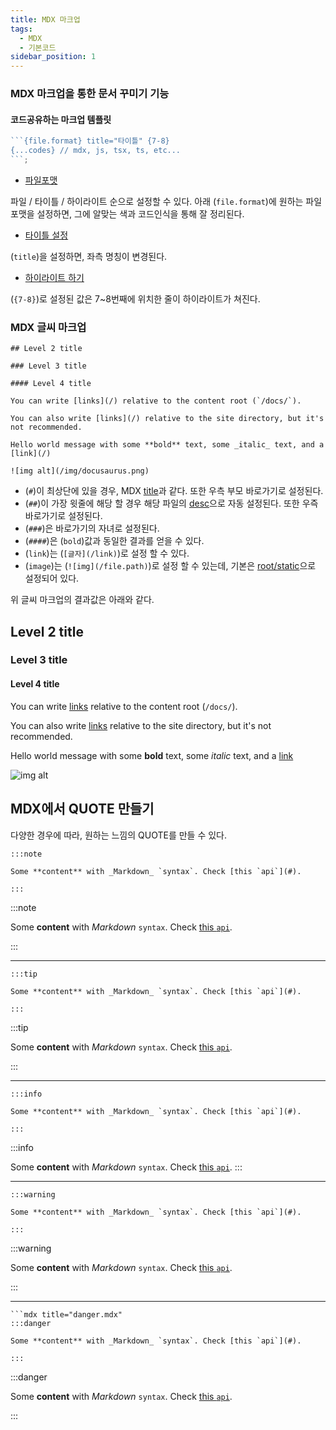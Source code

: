 ```yaml
---
title: MDX 마크업
tags:
  - MDX
  - 기본코드
sidebar_position: 1
---
```


### MDX 마크업을 통한 문서 꾸미기 기능

#### 코드공유하는 마크업 템플릿

````js title="code-shares" {7-8}
```{file.format} title="타이틀" {7-8}
{...codes} // mdx, js, tsx, ts, etc...
```;
````

- [파일포맷](#)

파일 / 타이틀 / 하이라이트 순으로 설정할 수 있다. 아래 (`file.format`)에 원하는 파일 포맷을 설정하면, 그에 알맞는 색과 코드인식을 통해 잘 정리된다.

- [타이틀 설정](#)

(`title`)을 설정하면, 좌측 명칭이 변경된다.

- [하이라이트 하기](#)

(`{7-8}`)로 설정된 값은 7~8번째에 위치한 줄이 하이라이트가 쳐진다.

### MDX 글씨 마크업

```
## Level 2 title

### Level 3 title

#### Level 4 title

You can write [links](/) relative to the content root (`/docs/`).

You can also write [links](/) relative to the site directory, but it's not recommended.

Hello world message with some **bold** text, some _italic_ text, and a [link](/)

![img alt](/img/docusaurus.png)

```

- (`#`)이 최상단에 있을 경우, MDX [title](#)과 같다. 또한 우측 부모 바로가기로 설정된다.
- (`##`)이 가장 윗줄에 해당 할 경우 해당 파일의 [desc](#)으로 자동 설정된다. 또한 우즉 바로가기로 설정된다.
- (`###`)은 바로가기의 자녀로 설정된다.
- (`####`)은 (`bold`)값과 동일한 결과를 얻을 수 있다.
- (`link`)는 (`[글자](/link)`)로 설정 할 수 있다.
- (`image`)는 (`![img](/file.path)`)로 설정 할 수 있는데, 기본은 [root/static](#)으로 설정되어 있다.

위 글씨 마크업의 결과값은 아래와 같다.

## Level 2 title

### Level 3 title

#### Level 4 title

You can write [links](/) relative to the content root (`/docs/`).

You can also write [links](/) relative to the site directory, but it's not recommended.

Hello world message with some **bold** text, some _italic_ text, and a [link](/)

![img alt](/img/docusaurus.png)

## MDX에서 QUOTE 만들기
다양한 경우에 따라, 원하는 느낌의 QUOTE를 만들 수 있다.

```mdx title="note.mdx"
:::note

Some **content** with _Markdown_ `syntax`. Check [this `api`](#).

:::
```

:::note

Some **content** with _Markdown_ `syntax`. Check [this `api`](#).

:::

---

```mdx title="tip.mdx"
:::tip

Some **content** with _Markdown_ `syntax`. Check [this `api`](#).

:::
```

:::tip

Some **content** with _Markdown_ `syntax`. Check [this `api`](#).

:::

---

```mdx title="info.mdx"
:::info

Some **content** with _Markdown_ `syntax`. Check [this `api`](#).

:::
```

:::info

Some **content** with _Markdown_ `syntax`. Check [this `api`](#).
:::

---

```mdx title="warning.mdx"
:::warning

Some **content** with _Markdown_ `syntax`. Check [this `api`](#).

:::
```

:::warning

Some **content** with _Markdown_ `syntax`. Check [this `api`](#).

:::

---

````
```mdx title="danger.mdx"
:::danger

Some **content** with _Markdown_ `syntax`. Check [this `api`](#).

:::
````

:::danger

Some **content** with _Markdown_ `syntax`. Check [this `api`](#).

:::




